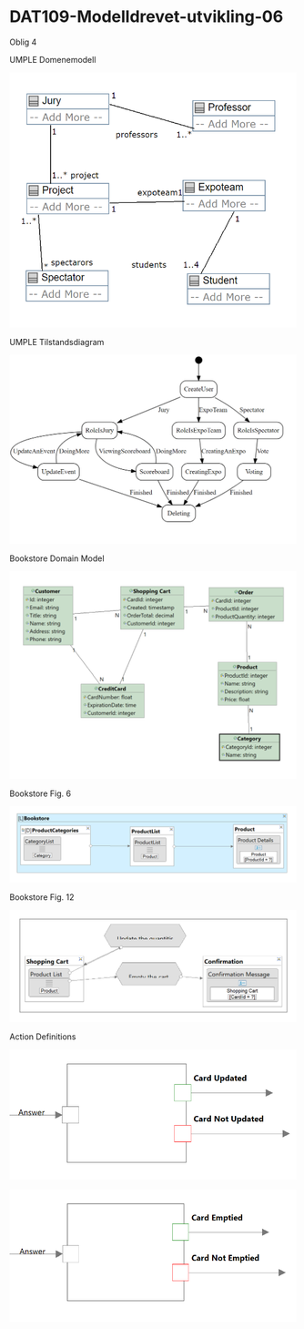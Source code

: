 # DAT109-Modelldrevet-utvikling-06
Oblig 4

UMPLE Domenemodell

![alt text](https://github.com/180312/DAT109-Modelldrevet-utvikling-06/blob/master/UMPLE/Domenemodell.png)

UMPLE Tilstandsdiagram

![alt text](https://github.com/180312/DAT109-Modelldrevet-utvikling-06/blob/master/UMPLE/Tilstandsdiagram.png)

Bookstore Domain Model

![alt text](https://github.com/180312/DAT109-Modelldrevet-utvikling-06/blob/master/BookStore/Annotation%202019-04-30%20154145.png)

Bookstore Fig. 6

![alt text](https://github.com/180312/DAT109-Modelldrevet-utvikling-06/blob/master/BookStore/Annotation%202019-04-30%20152025.png)

Bookstore Fig. 12

![alt text](https://github.com/180312/DAT109-Modelldrevet-utvikling-06/blob/master/BookStore/Annotation%202019-04-30%20154018.png)

Action Definitions

![alt text](https://github.com/180312/DAT109-Modelldrevet-utvikling-06/blob/master/BookStore/Annotation%202019-04-30%20153939.png)

![alt text](https://github.com/180312/DAT109-Modelldrevet-utvikling-06/blob/master/BookStore/Annotation%202019-04-30%20153957.png)
